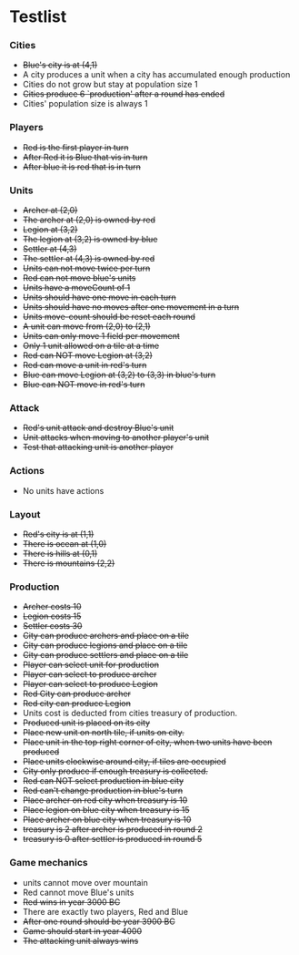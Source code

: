 # Testlist

### Cities
* ~~Blue's city is at (4,1)~~
* A city produces a unit when a city has accumulated enough production
* Cities do not grow but stay at population size 1
* ~~Cities produce 6 `production' after a round has ended~~
* Cities' population size is always 1

### Players
* ~~Red is the first player in turn~~
* ~~After Red it is Blue that vis in turn~~
*  ~~After blue it is red that is in turn~~

### Units
* ~~Archer at (2,0)~~
* ~~The archer at (2,0) is owned by red~~
* ~~Legion at (3,2)~~
* ~~The legion at (3,2) is owned by blue~~
* ~~Settler at (4,3)~~
* ~~The settler at (4,3) is owned by red~~
* ~~Units can not move twice per turn~~
* ~~Red can not move blue's units~~
* ~~Units have a moveCount of 1~~
* ~~Units should have one move in each turn~~
* ~~Units should have no moves after one movement in a turn~~
* ~~Units move-count should be reset each round~~
* ~~A unit can move from (2,0) to (2,1)~~
* ~~Units can only move 1 field per movement~~
* ~~Only 1 unit allowed on a tile at a time~~
* ~~Red can NOT move Legion at (3,2)~~
* ~~Red can move a unit in red's turn~~
* ~~Blue can move Legion at (3,2) to (3,3) in blue's turn~~
* ~~Blue can NOT move in red's turn~~


### Attack
* ~~Red's unit attack and destroy Blue's unit~~
* ~~Unit attacks when moving to another player's unit~~
* ~~Test that attacking unit is another player~~

### Actions
* No units have actions

### Layout
* ~~Red's city is at (1,1)~~
* ~~There is ocean at (1,0)~~
* ~~There is hills at (0,1)~~
* ~~There is mountains (2,2)~~

### Production
* ~~Archer costs 10~~
* ~~Legion costs 15~~
* ~~Settler costs 30~~
* ~~City can produce archers and place on a tile~~
* ~~City can produce legions and place on a tile~~
* ~~City can produce settlers and place on a tile~~
* ~~Player can select unit for production~~
* ~~Player can select to produce archer~~
* ~~Player can select to produce Legion~~
* ~~Red City can produce archer~~
* ~~Red city can produce Legion~~
* Units cost is deducted from cities treasury of production.
* ~~Produced unit is placed on its city~~
* ~~Place new unit on north tile, if units on city.~~
* ~~Place unit in the top right corner of city, when two units have been produced~~
* ~~Place units clockwise around city, if tiles are occupied~~
* ~~City only produce if enough treasury is collected.~~
* ~~Red can NOT select production in blue city~~
* ~~Red can't change production in blue's turn~~
* ~~Place archer on red city when treasury is 10~~
* ~~Place legion on blue city when treasury is 15~~
* ~~Place archer on blue city when treasury is 10~~
* ~~treasury is 2 after archer is produced in round 2~~
* ~~treasury is 0 after settler is produced in round 5~~


### Game mechanics
* units cannot move over mountain
* Red cannot move Blue's units
* ~~Red wins in year 3000 BC~~
* There are exactly two players, Red and Blue
* ~~After one round should be year 3900 BC~~
* ~~Game should start in year 4000~~
* ~~The attacking unit always wins~~


